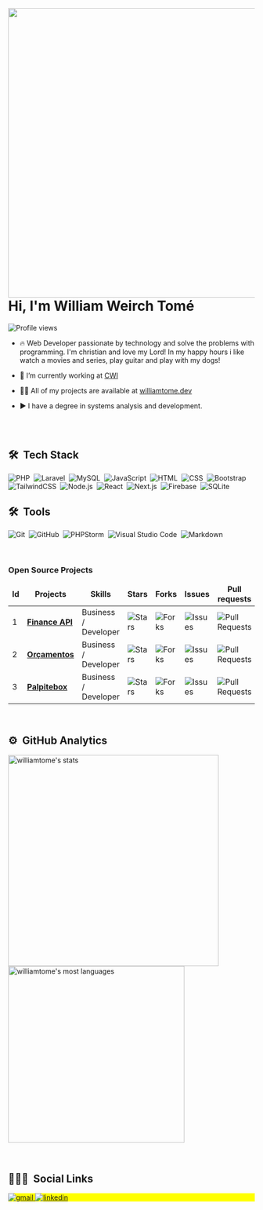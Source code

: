 
<img align="right" height="590em" src="https://raw.githubusercontent.com/gist/williamtome/cd0adbf2dfa67db30210ecf6a710125a/raw/58eb33beb9d7198397b2423ff503b200f66d036f/githubcard.svg"/>

<h1 align="left">Hi, I'm William Weirch Tomé</h1>

<p align="left"> <img src="https://komarev.com/ghpvc/?username=williamtome&color=yellow" alt="Profile views" /> </p>

- 🔥 Web Developer passionate by technology and solve the problems with programming. I'm christian and love my Lord! In my happy hours i like watch a movies and series, play guitar and play with my dogs!

- 🔭 I’m currently working at [CWI](https://cwi.com.br)

- 👨‍💻 All of my projects are available at [williamtome.dev](https://williamtome.dev)

- ▶️ I have a degree in systems analysis and development.

<br><br>

## 🛠 &nbsp;Tech Stack

![PHP](https://img.shields.io/badge/-PHP-05122A?style=flat&logo=php)&nbsp;
![Laravel](https://img.shields.io/badge/-Laravel-05122A?style=flat&logo=laravel)&nbsp;
![MySQL](https://img.shields.io/badge/-MySQL-05122A?style=flat&logo=mysql)&nbsp;
![JavaScript](https://img.shields.io/badge/-JavaScript-05122A?style=flat&logo=javascript)&nbsp;
![HTML](https://img.shields.io/badge/-HTML-05122A?style=flat&logo=HTML5)&nbsp;
![CSS](https://img.shields.io/badge/-CSS-05122A?style=flat&logo=CSS3&logoColor=1572B6)&nbsp;
![Bootstrap](https://img.shields.io/badge/-Bootstrap-05122A?style=flat&logo=bootstrap)&nbsp;
![TailwindCSS](https://img.shields.io/badge/-TailwindCSS-05122A?style=flat&logo=tailwindcss)&nbsp;
![Node.js](https://img.shields.io/badge/-Node.js-05122A?style=flat&logo=node.js)&nbsp;
![React](https://img.shields.io/badge/-React-05122A?style=flat&logo=react)&nbsp;
![Next.js](https://img.shields.io/badge/-Next.js-05122A?style=flat&logo=next.js)&nbsp;
![Firebase](https://img.shields.io/badge/-Firebase-05122A?style=flat&logo=firebase)&nbsp;
![SQLite](https://img.shields.io/badge/-SQLite-05122A?style=flat&logo=sqlite)&nbsp;

## 🛠 &nbsp;Tools
![Git](https://img.shields.io/badge/-Git-05122A?style=flat&logo=git)&nbsp;
![GitHub](https://img.shields.io/badge/-GitHub-05122A?style=flat&logo=github)&nbsp;
![PHPStorm](https://img.shields.io/badge/-PHP%20Storm-05122A?style=flat&logo=phpstorm&logoColor=765AF8)&nbsp;
![Visual Studio Code](https://img.shields.io/badge/-Visual%20Studio%20Code-05122A?style=flat&logo=visual-studio-code&logoColor=007ACC)&nbsp;
![Markdown](https://img.shields.io/badge/-Markdown-05122A?style=flat&logo=markdown)&nbsp;


<br>

<h3>Open Source Projects</h3>
<table>
    <thead align="center">
        <tr border: none;>
            <td><b>Id</b></td>
	    <td><b>Projects</b></td>
	    <td><b>Skills</b></td>
            <td><b>Stars</b></td>
            <td><b>Forks</b></td>
            <td><b>Issues</b></td>
            <td><b>Pull requests</b></td>
        </tr>
    </thead>
    <tbody>
	<tr>
		<td>1</td>
            	<td><a href="https://github.com/williamtome/finance-api-v2"><b>Finance API</b></a></td>
		<td>Business / Developer</td>
            	<td><img alt="Stars" src="https://img.shields.io/github/stars/williamtome/finance-api-v2?style=flat-square&labelColor=343b41" /></td>
            	<td><img alt="Forks" src="https://img.shields.io/github/forks/williamtome/finance-api-v2?style=flat-square&labelColor=343b41" /></td>
            	<td><img alt="Issues" src="https://img.shields.io/github/issues/williamtome/finance-api-v2?style=flat-square&labelColor=343b41" /></td>
            	<td><img alt="Pull Requests" src="https://img.shields.io/github/issues-pr/williamtome/finance-api-v2?style=flat-square&labelColor=343b41" /></td>
        </tr>
        <tr>
		<td>2</td>
		<td><a href="https://github.com/williamtome/orcamentos"><b>Orçamentos</b></a></td>
	 	<td>Business / Developer</td>
	    	<td><img alt="Stars" src="https://img.shields.io/github/stars/williamtome/orcamentos?style=flat-square&labelColor=343b41" /></td>
            	<td><img alt="Forks" src="https://img.shields.io/github/forks/williamtome/orcamentos?style=flat-square&labelColor=343b41" /></td>
            	<td><img alt="Issues" src="https://img.shields.io/github/issues/williamtome/orcamentos?style=flat-square&labelColor=343b41" /></td>
            	<td><img alt="Pull Requests" src="https://img.shields.io/github/issues-pr/williamtome/orcamentos?style=flat-square&labelColor=343b41" /></td>
        </tr>
        <tr>
		<td>3</td>
            	<td><a href="https://github.com/williamtome/palpitebox"><b>Palpitebox</b></a></td>
		<td>Business / Developer</td>
            	<td><img alt="Stars" src="https://img.shields.io/github/stars/williamtome/palpitebox?style=flat-square&labelColor=343b41" /></td>
            	<td><img alt="Forks" src="https://img.shields.io/github/forks/williamtome/palpitebox?style=flat-square&labelColor=343b41" /></td>
            	<td><img alt="Issues" src="https://img.shields.io/github/issues/williamtome/palpitebox?style=flat-square&labelColor=343b41" /></td>
            	<td><img alt="Pull Requests" src="https://img.shields.io/github/issues-pr/williamtome/palpitebox?style=flat-square&labelColor=343b41" /></td>
        </tr>
    </tbody>
</table>

<br>

## ⚙️ &nbsp;GitHub Analytics

<p align="left">
<img width="430em" src="https://github-readme-stats.vercel.app/api?username=williamtome&show_icons=true&theme=vision-friendly-dark" alt="williamtome's stats"/>
<img width="360em" src="https://github-readme-stats.vercel.app/api/top-langs/?username=williamtome&layout=compact&theme=vision-friendly-dark" alt="williamtome's most languages"/>
</p>

<br>

## 👨🏽‍🦲 &nbsp;Social Links

<p align="left" style="background:yellow">
  <a href = "mailto:william.tomenh@gmail.com">
    <img src="https://img.shields.io/badge/Gmail-D14836?style=for-the-badge&logo=gmail&logoColor=white" alt="gmail" target="_blank">
  </a>
  
  <a href="https://linkedin.com/in/williamtome" target="_blank">
    <img src="https://img.shields.io/badge/-LinkedIn-%230077B5?style=for-the-badge&logo=linkedin&logoColor=white" alt="linkedin" target="_blank">
  </a>
</p>
